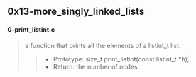 ## 0x13-more_singly_linked_lists

#### 0-print_listint.c
>
> a function that prints all the elements of a listint_t list.
>
> > * Prototype: size_t print_listint(const listint_t *h);
> > * Return: the number of nodes.
